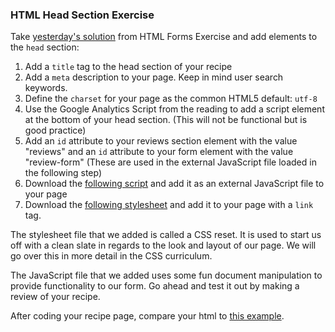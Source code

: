 ### HTML Head Section Exercise

Take [yesterday's solution][prev-solution] from HTML Forms Exercise and add elements to the `head` section:

1. Add a `title` tag to the head section of your recipe
2. Add a `meta` description to your page. Keep in mind user search keywords.
3. Define the `charset` for your page as the common HTML5 default: `utf-8`
4. Use the Google Analytics Script from the reading to add a script element at the bottom of your head section. (This will not be functional but is good practice)
5. Add an `id` attribute to your reviews section element with the value "reviews" and an `id` attribute to your form element with the value "review-form" (These are used in the external JavaScript file loaded in the following step)
6. Download the [following script][external-javascript-example] and add it as an external JavaScript file to your page
7. Download the [following stylesheet][reset] and add it to your page with a `link` tag.

The stylesheet file that we added is called a CSS reset. It is used to start us off with a clean slate in regards to the look and layout of our page. We will go over this in more detail in the CSS curriculum.

The JavaScript file that we added uses some fun document manipulation to provide functionality to our form. Go ahead and test it out by making a review of your recipe.

After coding your recipe page, compare your html to [this example][solution].

[prev-solution]: ../html-forms/solution.html?raw=true
[external-javascript-example]: ./../assets/external_javascript_example.js
[reset]: ../../assets/css_reset.css
[solution]: ./solution.html
